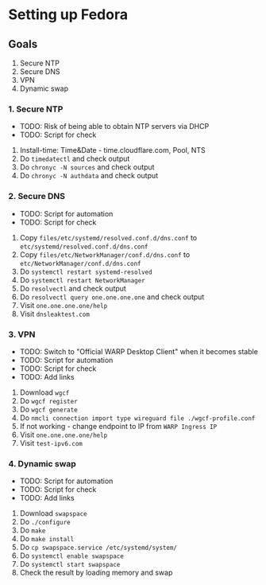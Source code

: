 # Setting up Fedora

## Goals

1. Secure NTP
2. Secure DNS
3. VPN
4. Dynamic swap

### 1. Secure NTP

* TODO: Risk of being able to obtain NTP servers via DHCP
* TODO: Script for check

1. Install-time: Time&Date - time.cloudflare.com, Pool, NTS
2. Do `timedatectl` and check output
3. Do `chronyc -N sources` and check output
4. Do `chronyc -N authdata` and check output

### 2. Secure DNS

* TODO: Script for automation
* TODO: Script for check

1. Copy `files/etc/systemd/resolved.conf.d/dns.conf` to `etc/systemd/resolved.conf.d/dns.conf`
2. Copy `files/etc/NetworkManager/conf.d/dns.conf` to `etc/NetworkManager/conf.d/dns.conf`
3. Do `systemctl restart systemd-resolved`
4. Do `systemctl restart NetworkManager`
5. Do `resolvectl` and check output
6. Do `resolvectl query one.one.one.one` and check output
7. Visit `one.one.one.one/help`
8. Visit `dnsleaktest.com`

### 3. VPN

* TODO: Switch to "Official WARP Desktop Client" when it becomes stable
* TODO: Script for automation
* TODO: Script for check
* TODO: Add links

1. Download `wgcf`
2. Do `wgcf register`
3. Do `wgcf generate`
4. Do `nmcli connection import type wireguard file ./wgcf-profile.conf`
5. If not working - change endpoint to IP from `WARP Ingress IP`
6. Visit `one.one.one.one/help`
7. Visit `test-ipv6.com`

### 4. Dynamic swap

* TODO: Script for automation
* TODO: Script for check
* TODO: Add links

1. Download `swapspace`
2. Do `./configure`
3. Do `make`
4. Do `make install`
5. Do `cp swapspace.service /etc/systemd/system/`
6. Do `systemctl enable swapspace`
7. Do `systemctl start swapspace`
8. Check the result by loading memory and swap
